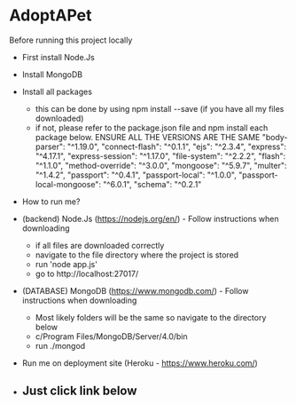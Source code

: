 # AdoptAPet

Before running this project locally

- First install Node.Js 
- Install MongoDB

- Install all packages
    - this can be done by using npm install --save (if you have all my files downloaded)
    - if not, please refer to the package.json file and npm install each package below. ENSURE ALL THE VERSIONS ARE THE SAME
    "body-parser": "^1.19.0",
    "connect-flash": "^0.1.1",
    "ejs": "^2.3.4",
    "express": "^4.17.1",
    "express-session": "^1.17.0",
    "file-system": "^2.2.2",
    "flash": "^1.1.0",
    "method-override": "^3.0.0",
    "mongoose": "^5.9.7",
    "multer": "^1.4.2",
    "passport": "^0.4.1",
    "passport-local": "^1.0.0",
    "passport-local-mongoose": "^6.0.1",
    "schema": "^0.2.1"

- How to run me? 
- (backend) Node.Js (https://nodejs.org/en/) - Follow instructions when downloading 
    - if all files are downloaded correctly
    - navigate to the file directory where the project is stored
    - run 'node app.js'
    - go to http://localhost:27017/
- (DATABASE) MongoDB (https://www.mongodb.com/) - Follow instructions when downloading 
    - Most likely folders will be the same so navigate to the directory below
    - c/Program Files/MongoDB/Server/4.0/bin
    - run ./mongod

- Run me on deployment site (Heroku - https://www.heroku.com/)
- Just click link below
    - 

